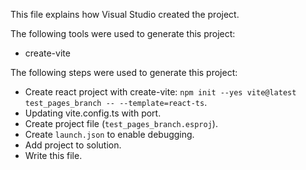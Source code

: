 This file explains how Visual Studio created the project.

The following tools were used to generate this project:
- create-vite

The following steps were used to generate this project:
- Create react project with create-vite: `npm init --yes vite@latest test_pages_branch -- --template=react-ts`.
- Updating vite.config.ts with port.
- Create project file (`test_pages_branch.esproj`).
- Create `launch.json` to enable debugging.
- Add project to solution.
- Write this file.
